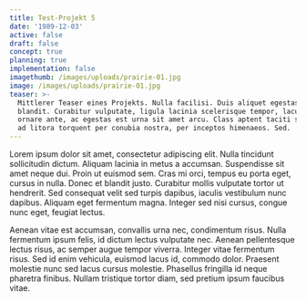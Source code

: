 ```yaml
---
title: Test-Projekt 5
date: '1989-12-03'
active: false
draft: false
concept: true
planning: true
implementation: false
imagethumb: /images/uploads/prairie-01.jpg
image: /images/uploads/prairie-01.jpg
teaser: >-
  Mittlerer Teaser eines Projekts. Nulla facilisi. Duis aliquet egestas purus in
  blandit. Curabitur vulputate, ligula lacinia scelerisque tempor, lacus lacus
  ornare ante, ac egestas est urna sit amet arcu. Class aptent taciti sociosqu
  ad litora torquent per conubia nostra, per inceptos himenaeos. Sed.
---
```

Lorem ipsum dolor sit amet, consectetur adipiscing elit. Nulla tincidunt sollicitudin dictum. Aliquam lacinia in metus a accumsan. Suspendisse sit amet neque dui. Proin ut euismod sem. Cras mi orci, tempus eu porta eget, cursus in nulla. Donec et blandit justo. Curabitur mollis vulputate tortor ut hendrerit. Sed consequat velit sed turpis dapibus, iaculis vestibulum nunc dapibus. Aliquam eget fermentum magna. Integer sed nisi cursus, congue nunc eget, feugiat lectus.

Aenean vitae est accumsan, convallis urna nec, condimentum risus. Nulla fermentum ipsum felis, id dictum lectus vulputate nec. Aenean pellentesque lectus risus, ac semper augue tempor viverra. Integer vitae fermentum risus. Sed id enim vehicula, euismod lacus id, commodo dolor. Praesent molestie nunc sed lacus cursus molestie. Phasellus fringilla id neque pharetra finibus. Nullam tristique tortor diam, sed pretium ipsum faucibus vitae.
